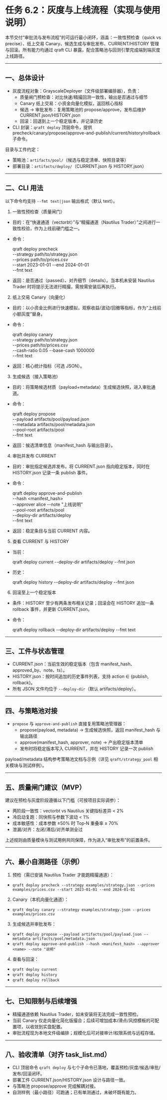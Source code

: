 # 任务 6.2：灰度与上线流程（实现与使用说明）

本节交付“审批流与发布流程”的可运行最小闭环，涵盖：一致性预检查（quick vs precise）、纸上交易 Canary、候选生成与审批发布、CURRENT/HISTORY 管理与回滚。所有能力均通过 qraft CLI 暴露，配合策略池与回测引擎完成端到端灰度上线路径。

---

## 一、总体设计

- 灰度流程对象：GrayscaleDeployer（文件级部署编排器），负责：
  - 质量闸门预检查：对比快速/精撮回测一致性，输出是否通过与细节
  - Canary 纸上交易：小资金向量化模拟，返回核心指标
  - 候选 → 审批发布：复用策略池的 propose/approve，发布后维护 CURRENT.json/HISTORY.json
  - 回滚：回退到上一个稳定版本，并记录历史
- CLI 封装：`qraft deploy` 顶层命令，提供 precheck/canary/propose/approve-and-publish/current/history/rollback 子命令。

目录与工件约定：
- 策略池：`artifacts/pool/`（候选与稳定清单、快照目录等）
- 部署目录：`artifacts/deploy/`（CURRENT.json 与 HISTORY.json）

---

## 二、CLI 用法

以下命令均支持 `--fmt text|json` 输出格式（默认 text）。

1) 一致性预检查（质量闸门）
- 目的：在“快速通道（vectorbt）”与“精撮通道（Nautilus Trader）”之间进行一致性校验，作为上线前硬门槛之一。
- 命令：
  
  qraft deploy precheck \
    --strategy path/to/strategy.json \
    --prices path/to/prices.csv \
    --start 2023-01-01 --end 2024-01-01 \
    --fmt text
  
- 返回：是否通过（passed）、对齐细节（details）。当本机未安装 Nautilus Trader 时将提示无法进行精撮，需按需安装后再执行。

2) 纸上交易 Canary（向量化）
- 目的：以小资金比例进行快速模拟，观察收益/波动/回撤等指标，作为“上线前小额灰度”替身。
- 命令：
  
  qraft deploy canary \
    --strategy path/to/strategy.json \
    --prices path/to/prices.csv \
    --cash-ratio 0.05 --base-cash 1000000 \
    --fmt text
  
- 返回：核心统计指标（可选 JSON）。

3) 生成候选（接入策略池）
- 目的：将策略候选材质（payload+metadata）生成候选快照，进入审批通道。
- 命令：
  
  qraft deploy propose \
    --payload artifacts/pool/payload.json \
    --metadata artifacts/pool/metadata.json \
    --pool-root artifacts/pool \
    --fmt text
  
- 返回：候选清单信息（manifest_hash 与输出目录）。

4) 审批并发布 CURRENT
- 目的：审批指定候选并发布，将 CURRENT.json 指向稳定版本，同时在 HISTORY.json 记录一条 publish 事件。
- 命令：
  
  qraft deploy approve-and-publish \
    --hash <manifest_hash> \
    --approver alice --note "上线说明" \
    --pool-root artifacts/pool \
    --deploy-dir artifacts/deploy \
    --fmt text
  
- 返回：稳定条目与当前 CURRENT 内容。

5) 查看 CURRENT 与 HISTORY
- 当前：
  
  qraft deploy current --deploy-dir artifacts/deploy --fmt json
  
- 历史：
  
  qraft deploy history --deploy-dir artifacts/deploy --fmt json

6) 回滚至上一个稳定版本
- 条件：HISTORY 至少有两条发布相关记录；回滚会在 HISTORY 追加一条 rollback 事件，并更新 CURRENT.json。
- 命令：
  
  qraft deploy rollback --deploy-dir artifacts/deploy --fmt text

---

## 三、工件与状态管理

- CURRENT.json：当前生效的稳定版本（包含 manifest_hash、approved_by、note、ts）。
- HISTORY.json：按时间追加的历史事件列表，支持 action ∈ {publish, rollback}。
- 所有 JSON 文件均位于 `--deploy-dir`（默认 artifacts/deploy）。

---

## 四、与策略池对接

- `propose` 与 `approve-and-publish` 直接复用策略池管理器：
  - propose(payload, metadata) → 生成候选快照，返回 manifest_hash 与输出路径
  - approve(manifest_hash, approver, note) → 产出稳定版本清单
  - 发布时将稳定版本写入 CURRENT，并在 HISTORY 记录一次 publish

payload/metadata 结构参考策略池文档与示例（详见 `qraft/strategy_pool` 相关模块与测试样例）。

---

## 五、质量闸门建议（MVP）

建议在预检与灰度阶段遵循以下门槛（可按项目实际调参）：
- 两阶段一致性：vectorbt vs Nautilus 关键指标差异 < 2%
- 冷启动复跑：同快照与参数下波动 < 1%
- 成本敏感性：成本参数 ±50% 时 Top‑N 重叠率 ≥ 70%
- 泄漏/对齐：左闭/滞后/对齐单测全过

上述规则由质量模块与测试用例共同保障，作为进入“审批发布”的前置条件。

---

## 六、最小自测路径（示例）

1) 预检（需已安装 Nautilus Trader 才能跑精撮通道）：
- `qraft deploy precheck --strategy examples/strategy.json --prices examples/prices.csv --start 2023-01-01 --end 2024-01-01`

2) Canary（本机向量化通道）：
- `qraft deploy canary --strategy examples/strategy.json --prices examples/prices.csv`

3) 生成候选并审批发布：
- `qraft deploy propose --payload artifacts/pool/payload.json --metadata artifacts/pool/metadata.json`
- `qraft deploy approve-and-publish --hash <manifest_hash> --approver <name> --note "说明"`

4) 查看与回滚：
- `qraft deploy current`
- `qraft deploy history`
- `qraft deploy rollback`

---

## 七、已知限制与后续增强

- 精撮通道依赖 Nautilus Trader，如未安装将无法完成一致性预检。
- 当前 Canary 仅走向量化简化版撮合；后续可增加成本/滑点/风控模板的可配置项，以收敛到实盘配置。
- 审批流程现为本地文件级编排；规模化后可对接审计/权限系统与远程存储。

---

## 八、验收清单（对齐 task_list.md）

- CLI 顶层命令 `qraft deploy` 与七个子命令已落地，覆盖预检/灰度/候选/审批/发布/回滚闭环。
- 部署工件 CURRENT.json/HISTORY.json 设计与路径一致。
- 与策略池 propose/approve 完成解耦对接。
- 自测样例（最小路径）可跑通；已有单测通过，未破坏既有能力。
